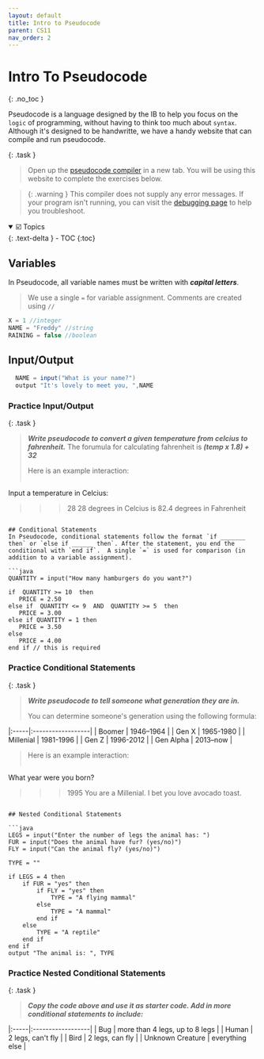 ```yaml
---
layout: default
title: Intro to Pseudocode 
parent: CS11
nav_order: 2
---
```


# Intro To Pseudocode
{: .no_toc }

Pseudocode is a language designed by the IB to help you focus on the `logic` of programming, without having to think too much about `syntax`. Although it's designed to be handwritte, we have a handy website that can compile and run pseudocode.

{: .task }
>Open up the [pseudocode compiler](http://ibcomp.fis.edu/pseudocode/pcode.html) in a new tab. You will be using this website to complete the exercises below.

>{: .warning }
This compiler does not supply any error messages. If your program isn't running, you can visit the [debugging page](/CS11_labs/troubleshooting_pseudocode.html) to help you troubleshoot.

<details open markdown="block">
  <summary>
    ☑️ Topics
  </summary>
  {: .text-delta }
- TOC
{:toc}
</details>

## Variables
In Pseudocode, all variable names must be written with ***capital letters***. 
>We use a single `=` for variable assignment.
>Comments are created using `//`

```java
X = 1 //integer
NAME = "Freddy" //string
RAINING = false //boolean
```

## Input/Output
```java
  NAME = input("What is your name?")  
  output "It's lovely to meet you, ",NAME
```
### Practice Input/Output

{: .task }
>***Write pseudocode to convert a given temperature from celcius to fahrenheit.*** 
>The forumula for calculating fahrenheit is ***(temp x 1.8) + 32***
>
>Here is an example interaction:
>```
Input a temperature in Celcius:
>>> 28
28 degrees in Celcius is 82.4 degrees in Fahrenheit
```

## Conditional Statements
In Pseudocode, conditional statements follow the format `if _______ then` or `else if ______ then`. After the statement, you end the conditional with `end if`.  A single `=` is used for comparison (in addition to a variable assignment).

```java
QUANTITY = input("How many hamburgers do you want?")
 
if  QUANTITY >= 10  then
   PRICE = 2.50
else if  QUANTITY <= 9  AND  QUANTITY >= 5  then
   PRICE = 3.00
else if QUANTITY = 1 then
   PRICE = 3.50
else
   PRICE = 4.00
end if // this is required
```

### Practice Conditional Statements

{: .task }
>***Write pseudocode to tell someone what generation they are in.*** 
>
>You can determine someone's generation using the following formula:
>
|:-----|:------------------|
| Boomer | 1946–1964 |
| Gen X | 1965-1980   | 
| Millenial   | 1981-1996 | 
| Gen Z    | 1996-2012 | 
| Gen Alpha   | 2013–now | 
>
>Here is an example interaction:
>```
What year were you born?
>>> 1995
You are a Millenial. I bet you love avocado toast.
```

## Nested Conditional Statements

```java
LEGS = input("Enter the number of legs the animal has: ")
FUR = input("Does the animal have fur? (yes/no)")
FLY = input("Can the animal fly? (yes/no)")

TYPE = ""

if LEGS = 4 then
    if FUR = "yes" then
        if FLY = "yes" then
            TYPE = "A flying mammal"
        else
            TYPE = "A mammal"
        end if
    else
        TYPE = "A reptile"
    end if
end if
output "The animal is: ", TYPE
```
### Practice Nested Conditional Statements

{: .task }
>***Copy the code above and use it as starter code. Add in more conditional statements to include:*** 
>
|:-----|:------------------|
| Bug | more than 4 legs, up to 8 legs | 
| Human | 2 legs, can't fly |
| Bird | 2 legs, can fly   | 
| Unknown Creature | everything else | 

